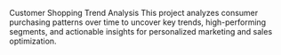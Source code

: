 Customer Shopping Trend Analysis
This project analyzes consumer purchasing patterns over time to uncover key trends, high-performing segments, and actionable insights for personalized marketing and sales optimization.
